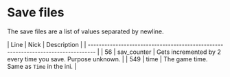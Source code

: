 # Save files

The save files are a list of values separated by newline.


| Line | Nick        | Description                                                  |
| --------------------------------------------------------------------------------- |
| 56   | sav_counter | Gets incremented by 2 every time you save. Purpose unknown.  |
| 549  | time        | The game time. Same as `Time` in the ini.                    |
